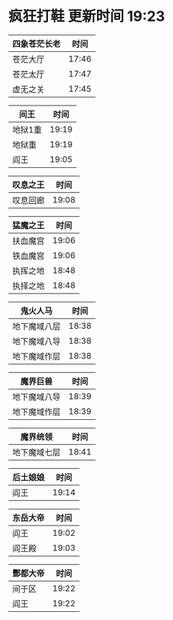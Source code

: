 # 疯狂打鞋 更新时间 19:23

| 四象苍茫长老   | 时间    |
|--------|-------|
| 苍茫大厅 | 17:46 |
| 苍茫太厅 | 17:47 |
| 虚无之关 | 17:45 |

| 间王   | 时间    |
|--------|-------|
| 地狱1重 | 19:19 |
| 地狱重 | 19:19 |
| 阎王 | 19:05 |

| 叹息之王   | 时间    |
|--------|-------|
| 叹息回廊 | 19:08 |

| 猛魔之王   | 时间    |
|--------|-------|
| 扶血魔宫 | 19:06 |
| 铁血魔宫 | 19:06 |
| 执挥之地 | 18:48 |
| 执择之地 | 18:48 |

| 鬼火人马   | 时间    |
|--------|-------|
| 地下魔域八层 | 18:38 |
| 地下魔域八导 | 18:38 |
| 地下魔域作层 | 18:38 |

| 魔界巨兽   | 时间    |
|--------|-------|
| 地下魔域八导 | 18:39 |
| 地下魔域作层 | 18:39 |

| 魔界统领   | 时间    |
|--------|-------|
| 地下魔域七层 | 18:41 |

| 后土娘娘   | 时间    |
|--------|-------|
| 阎王 | 19:14 |

| 东岳大帝   | 时间    |
|--------|-------|
| 阎王 | 19:02 |
| 阎王殿 | 19:03 |

| 酆都大帝   | 时间    |
|--------|-------|
| 间于区 | 19:22 |
| 阎王 | 19:22 |
